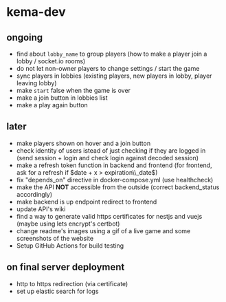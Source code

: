 # kema-dev

## ongoing

* find about `lobby_name` to group players (how to make a player join a lobby / socket.io rooms)
* do not let non-owner players to change settings / start the game
* sync players in lobbies (existing players, new players in lobby, player leaving lobby)
* make `start` false when the game is over
* make a join button in lobbies list
* make a play again button

## later

* make players shown on hover and a join button
* check identity of users istead of just checking if they are logged in (send session + login and check login against decoded session)
* make a refresh token function in backend and frontend (for frontend, ask for a refresh if $date + x > expiration\\_date$)
* fix "depends_on" directive in docker-compose.yml (use healthcheck)
* make the API **NOT** accessible from the outside (correct backend_status accordingly)
* make backend is up endpoint redirect to frontend
* update API's wiki
* find a way to generate valid https certificates for nestjs and vuejs (maybe using lets encrypt's certbot)
* change readme's images using a gif of a live game and some screenshots of the website
* Setup GitHub Actions for build testing

## on final server deployment

* http to https redirection (via certificate)
* set up elastic search for logs
